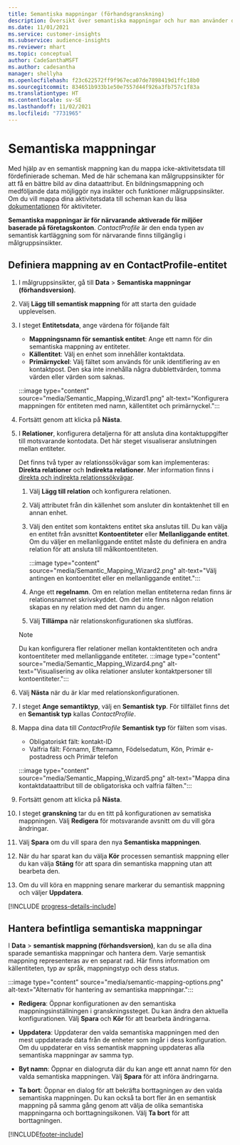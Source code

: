 ```yaml
---
title: Semantiska mappningar (förhandsgranskning)
description: Översikt över semantiska mappningar och hur man använder dem.
ms.date: 11/01/2021
ms.service: customer-insights
ms.subservice: audience-insights
ms.reviewer: mhart
ms.topic: conceptual
author: CadeSanthaMSFT
ms.author: cadesantha
manager: shellyha
ms.openlocfilehash: f23c622572ff9f967eca07de7898419d1ffc18b0
ms.sourcegitcommit: 834651b933b1e50e7557d44f926a3fb757c1f83a
ms.translationtype: HT
ms.contentlocale: sv-SE
ms.lasthandoff: 11/02/2021
ms.locfileid: "7731965"
---
```

# <a name="semantic-mappings"></a>Semantiska mappningar

Med hjälp av en semantisk mappning kan du mappa icke-aktivitetsdata till fördefinierade scheman. Med de här schemana kan målgruppsinsikter för att få en bättre bild av dina dataattribut. En bildningsmappning och medföljande data möjliggör nya insikter och funktioner målgruppsinsikter. Om du vill mappa dina aktivitetsdata till scheman kan du läsa [dokumentationen](activities.md) för aktiviteter.

**Semantiska mappningar är för närvarande aktiverade för miljöer baserade på företagskonton**. *ContactProfile* är den enda typen av semantisk kartläggning som för närvarande finns tillgänglig i målgruppsinsikter.

## <a name="define-a-contactprofile-semantic-entity-mapping"></a>Definiera mappning av en ContactProfile-entitet

1. I målgruppsinsikter, gå till **Data** > **Semantiska mappningar (förhandsversion)**.

1. Välj **Lägg till semantisk mappning** för att starta den guidade upplevelsen.

1. I steget **Entitetsdata**, ange värdena för följande fält

   - **Mappningsnamn för semantisk entitet**: Ange ett namn för din semantiska mappning av entiteter.
   - **Källentitet**: Välj en enhet som innehåller kontaktdata.
   - **Primärnyckel**: Välj fältet som används för unik identifiering av en kontaktpost. Den ska inte innehålla några dubblettvärden, tomma värden eller värden som saknas.

   :::image type="content" source="media/Semantic_Mapping_Wizard1.png" alt-text="Konfigurera mappningen för entiteten med namn, källentitet och primärnyckel.":::

1. Fortsätt genom att klicka på **Nästa**.

1. I **Relationer**, konfigurera detaljerna för att ansluta dina kontaktuppgifter till motsvarande kontodata. Det här steget visualiserar anslutningen mellan entiteter.  

   Det finns två typer av relationssökvägar som kan implementeras: **Direkta relationer** och **Indirekta relationer**. Mer information finns i [direkta och indirekta relationssökvägar](relationships.md#relationship-paths). 

   1. Välj **Lägg till relation** och konfigurera relationen.
   1. Välj attributet från din källenhet som ansluter din kontaktenhet till en annan enhet.
   1. Välj den entitet som kontaktens entitet ska anslutas till. Du kan välja en entitet från avsnittet **Kontoentiteter** eller **Mellanliggande entitet**. Om du väljer en mellanliggande entitet måste du definiera en andra relation för att ansluta till målkontoentiteten.

      :::image type="content" source="media/Semantic_Mapping_Wizard2.png" alt-text="Välj antingen en kontoentitet eller en mellanliggande entitet.":::

   1. Ange ett **regelnamn**. Om en relation mellan entiteterna redan finns är relationsnamnet skrivskyddet. Om det inte finns någon relation skapas en ny relation med det namn du anger.
   1. Välj **Tillämpa** när relationskonfigurationen ska slutföras.

   > [!NOTE]
   > Du kan konfigurera fler relationer mellan kontaktentiteten och andra kontoentiteter med mellanliggande entiteter.
   >  :::image type="content" source="media/Semantic_Mapping_Wizard4.png" alt-text="Visualisering av olika relationer ansluter kontaktpersoner till kontoentiteter.":::

1. Välj **Nästa** när du är klar med relationskonfigurationen.

1. I steget **Ange semantiktyp**, välj en **Semantisk typ**. För tillfället finns det en **Semantisk typ** kallas *ContactProfile*.

1. Mappa dina data till *ContactProfile* **Semantisk typ** för fälten som visas.
   - Obligatoriskt fält: kontakt-ID
   - Valfria fält: Förnamn, Efternamn, Födelsedatum, Kön, Primär e-postadress och Primär telefon

   :::image type="content" source="media/Semantic_Mapping_Wizard5.png" alt-text="Mappa dina kontaktdataattribut till de obligatoriska och valfria fälten.":::

1. Fortsätt genom att klicka på **Nästa**.

1. I steget **granskning** tar du en titt på konfigurationen av sematiska mappningen. Välj **Redigera** för motsvarande avsnitt om du vill göra ändringar.

1. Välj **Spara** om du vill spara den nya **Semantiska mappningen**.

1. När du har sparat kan du välja **Kör** processen semantisk mappning eller du kan välja **Stäng** för att spara din semantiska mappning utan att bearbeta den.

1. Om du vill köra en mappning senare markerar du semantisk mappning och väljer **Uppdatera**.

[!INCLUDE [progress-details-include](../includes/progress-details-pane.md)]

## <a name="manage-existing-semantic-mappings"></a>Hantera befintliga semantiska mappningar

I **Data** > **semantisk mappning (förhandsversion)**, kan du se alla dina sparade semantiska mappningar och hantera dem. Varje semantisk mappning representeras av en separat rad. Här finns information om källentiteten, typ av språk, mappningstyp och dess status.

:::image type="content" source="media/semantic-mapping-options.png" alt-text="Alternativ för hantering av semantiska mappningar.":::

- **Redigera**: Öppnar konfigurationen av den semantiska mappningsinställningen i granskningssteget. Du kan ändra den aktuella konfigurationen. Välj **Spara** och **Kör** för att bearbeta ändringarna.

- **Uppdatera**: Uppdaterar den valda semantiska mappningen med den mest uppdaterade data från de enheter som ingår i dess konfiguration. Om du uppdaterar en viss semantisk mappning uppdateras alla semantiska mappningar av samma typ.

- **Byt namn**: Öppnar en dialogruta där du kan ange ett annat namn för den valda semantiska mappningen. Välj **Spara** för att införa ändringarna.

- **Ta bort**: Öppnar en dialog för att bekräfta borttagningen av den valda semantiska mappningen. Du kan också ta bort fler än en semantisk mappning på samma gång genom att välja de olika semantiska mappningarna och borttagningsikonen. Välj **Ta bort** för att borttagningen.


[!INCLUDE[footer-include](../includes/footer-banner.md)]

